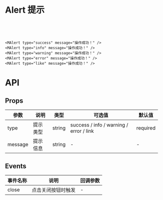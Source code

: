 # Alert 提示

<div style="display: flex; flex-direction: column; justify-content: space-around; margin: 40px;">
	<MAlert type="success" message="操作成功！" />
	<MAlert type="info" message="操作成功！" />
	<MAlert type="warning" message="操作成功！" />
	<MAlert type="error" message="操作成功！" />
	<MAlert type="like" message="操作成功！" />
</div>

```vue
<MAlert type="success" message="操作成功！" />
<MAlert type="info" message="操作成功！" />
<MAlert type="warning" message="操作成功！" />
<MAlert type="error" message="操作成功！" />
<MAlert type="like" message="操作成功！" />
```

# API

## Props

| 参数    | 说明     | 类型   | 可选值                                  | 默认值   |
| ------- | -------- | ------ | --------------------------------------- | -------- |
| type    | 提示类型 | string | success / info / warning / error / link | required |
| message | 提示信息 | string | -                                       | -        |

## Events

| 事件名称 | 说明               | 回调参数 |
| -------- | ------------------ | -------- |
| close    | 点击关闭按钮时触发 | -        |
